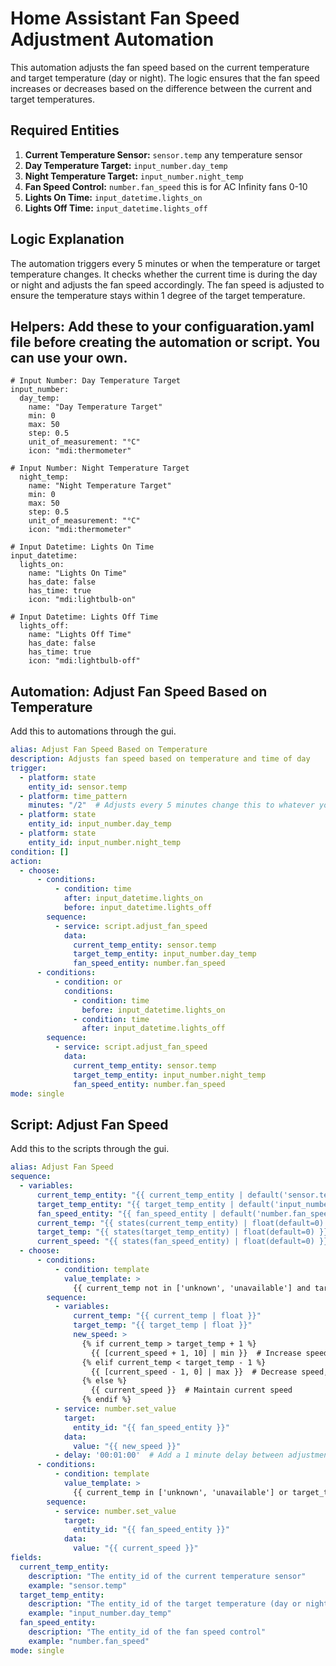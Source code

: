 # Home Assistant Fan Speed Adjustment Automation

This automation adjusts the fan speed based on the current temperature and target temperature (day or night). The logic ensures that the fan speed increases or decreases based on the difference between the current and target temperatures.

## Required Entities

1. **Current Temperature Sensor:** `sensor.temp` any temperature sensor
2. **Day Temperature Target:** `input_number.day_temp`
3. **Night Temperature Target:** `input_number.night_temp`
4. **Fan Speed Control:** `number.fan_speed` this is for AC Infinity fans 0-10
5. **Lights On Time:** `input_datetime.lights_on`
6. **Lights Off Time:** `input_datetime.lights_off`

## Logic Explanation

The automation triggers every 5 minutes or when the temperature or target temperature changes. It checks whether the current time is during the day or night and adjusts the fan speed accordingly. The fan speed is adjusted to ensure the temperature stays within 1 degree of the target temperature.

## Helpers: Add these to your configuaration.yaml file before creating the automation or script. You can use your own.

```
# Input Number: Day Temperature Target
input_number:
  day_temp:
    name: "Day Temperature Target"
    min: 0
    max: 50
    step: 0.5
    unit_of_measurement: "°C"
    icon: "mdi:thermometer"

# Input Number: Night Temperature Target
  night_temp:
    name: "Night Temperature Target"
    min: 0
    max: 50
    step: 0.5
    unit_of_measurement: "°C"
    icon: "mdi:thermometer"

# Input Datetime: Lights On Time
input_datetime:
  lights_on:
    name: "Lights On Time"
    has_date: false
    has_time: true
    icon: "mdi:lightbulb-on"

# Input Datetime: Lights Off Time
  lights_off:
    name: "Lights Off Time"
    has_date: false
    has_time: true
    icon: "mdi:lightbulb-off"
```

## Automation: Adjust Fan Speed Based on Temperature
Add this to automations through the gui. 

```yaml
alias: Adjust Fan Speed Based on Temperature
description: Adjusts fan speed based on temperature and time of day
trigger:
  - platform: state
    entity_id: sensor.temp
  - platform: time_pattern
    minutes: "/2"  # Adjusts every 5 minutes change this to whatever you want this determines how often the reading from the temperature sensor is taken.
  - platform: state
    entity_id: input_number.day_temp
  - platform: state
    entity_id: input_number.night_temp
condition: []
action:
  - choose:
      - conditions:
          - condition: time
            after: input_datetime.lights_on
            before: input_datetime.lights_off
        sequence:
          - service: script.adjust_fan_speed
            data:
              current_temp_entity: sensor.temp
              target_temp_entity: input_number.day_temp
              fan_speed_entity: number.fan_speed
      - conditions:
          - condition: or
            conditions:
              - condition: time
                before: input_datetime.lights_on
              - condition: time
                after: input_datetime.lights_off
        sequence:
          - service: script.adjust_fan_speed
            data:
              current_temp_entity: sensor.temp
              target_temp_entity: input_number.night_temp
              fan_speed_entity: number.fan_speed
mode: single
```

## Script: Adjust Fan Speed

Add this to the scripts through the gui.

```yaml
alias: Adjust Fan Speed
sequence:
  - variables:
      current_temp_entity: "{{ current_temp_entity | default('sensor.temp') }}"
      target_temp_entity: "{{ target_temp_entity | default('input_number.day_temp') }}"
      fan_speed_entity: "{{ fan_speed_entity | default('number.fan_speed') }}"
      current_temp: "{{ states(current_temp_entity) | float(default=0) }}"
      target_temp: "{{ states(target_temp_entity) | float(default=0) }}"
      current_speed: "{{ states(fan_speed_entity) | float(default=0) }}"
  - choose:
      - conditions:
          - condition: template
            value_template: >
              {{ current_temp not in ['unknown', 'unavailable'] and target_temp not in ['unknown', 'unavailable'] }}
        sequence:
          - variables:
              current_temp: "{{ current_temp | float }}"
              target_temp: "{{ target_temp | float }}"
              new_speed: >
                {% if current_temp > target_temp + 1 %}
                  {{ [current_speed + 1, 10] | min }}  # Increase speed, max 10
                {% elif current_temp < target_temp - 1 %}
                  {{ [current_speed - 1, 0] | max }}  # Decrease speed, min 0
                {% else %}
                  {{ current_speed }}  # Maintain current speed
                {% endif %}
          - service: number.set_value
            target:
              entity_id: "{{ fan_speed_entity }}"
            data:
              value: "{{ new_speed }}"
          - delay: '00:01:00'  # Add a 1 minute delay between adjustments - change this to whatever, this determines the minimum time to wait between adjusting the fan regardles of the time interval in the automation. 
      - conditions:
          - condition: template
            value_template: >
              {{ current_temp in ['unknown', 'unavailable'] or target_temp in ['unknown', 'unavailable'] }}
        sequence:
          - service: number.set_value
            target:
              entity_id: "{{ fan_speed_entity }}"
            data:
              value: "{{ current_speed }}"
fields:
  current_temp_entity:
    description: "The entity_id of the current temperature sensor"
    example: "sensor.temp"
  target_temp_entity:
    description: "The entity_id of the target temperature (day or night)"
    example: "input_number.day_temp"
  fan_speed_entity:
    description: "The entity_id of the fan speed control"
    example: "number.fan_speed"
mode: single
```


